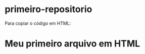 # primeiro-repositorio

Para copiar o código em HTML:
<html> 
  <h1>Meu primeiro arquivo em HTML</h1>
</html>
